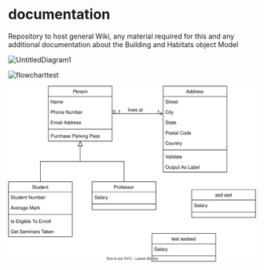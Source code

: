 # documentation
Repository to host general Wiki, any material required for this and any additional documentation about the Building and Habitats object Model



![UntitledDiagram1](https://burohappoldengineering.github.io/documentation-page/UntitledDiagram.drawio.svg)


![flowcharttest](https://burohappoldengineering.github.io/documentation-page/flowcharttest.drawio)

![UntitledDiagram2](https://github.com/BuroHappoldEngineering/documentation-page/blob/main/UntitledDiagram.drawio.svg)
